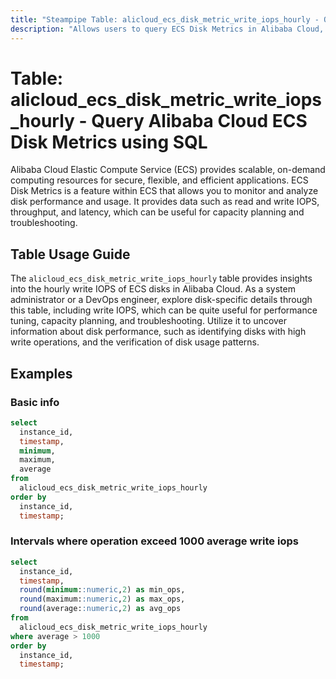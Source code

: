 ```yaml
---
title: "Steampipe Table: alicloud_ecs_disk_metric_write_iops_hourly - Query Alibaba Cloud ECS Disk Metrics using SQL"
description: "Allows users to query ECS Disk Metrics in Alibaba Cloud, specifically the hourly write IOPS (input/output operations per second), providing insights into disk performance and potential issues."
---
```


# Table: alicloud_ecs_disk_metric_write_iops_hourly - Query Alibaba Cloud ECS Disk Metrics using SQL

Alibaba Cloud Elastic Compute Service (ECS) provides scalable, on-demand computing resources for secure, flexible, and efficient applications. ECS Disk Metrics is a feature within ECS that allows you to monitor and analyze disk performance and usage. It provides data such as read and write IOPS, throughput, and latency, which can be useful for capacity planning and troubleshooting.

## Table Usage Guide

The `alicloud_ecs_disk_metric_write_iops_hourly` table provides insights into the hourly write IOPS of ECS disks in Alibaba Cloud. As a system administrator or a DevOps engineer, explore disk-specific details through this table, including write IOPS, which can be quite useful for performance tuning, capacity planning, and troubleshooting. Utilize it to uncover information about disk performance, such as identifying disks with high write operations, and the verification of disk usage patterns.

## Examples

### Basic info

```sql
select
  instance_id,
  timestamp,
  minimum,
  maximum,
  average
from
  alicloud_ecs_disk_metric_write_iops_hourly
order by
  instance_id,
  timestamp;
```

### Intervals where operation exceed 1000 average write iops

```sql
select
  instance_id,
  timestamp,
  round(minimum::numeric,2) as min_ops,
  round(maximum::numeric,2) as max_ops,
  round(average::numeric,2) as avg_ops
from
  alicloud_ecs_disk_metric_write_iops_hourly
where average > 1000
order by
  instance_id,
  timestamp;
```